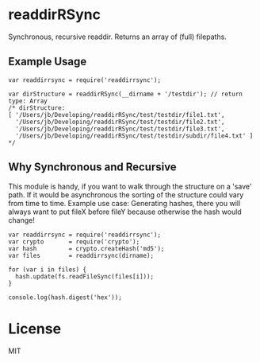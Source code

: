# readdirRSync

Synchronous, recursive readdir. Returns an array of (full) filepaths.

## Example Usage

```(javascript)
var readdirrsync = require('readdirrsync');

var dirStructure = readdirRSync(__dirname + '/testdir'); // return type: Array
/* dirStructure:
[ '/Users/jb/Developing/readdirRSync/test/testdir/file1.txt',
  '/Users/jb/Developing/readdirRSync/test/testdir/file2.txt',
  '/Users/jb/Developing/readdirRSync/test/testdir/file3.txt',
  '/Users/jb/Developing/readdirRSync/test/testdir/subdir/file4.txt' ]
*/
```

## Why Synchronous and Recursive

This module is handy, if you want to walk through the structure on a 'save' path.
If it would be asynchronous the sorting of the structure could vary from time to time.
Example use case: Generating hashes, there you will always want to put fileX before fileY because otherwise the hash would change!

```(javascript)
var readdirrsync = require('readdirrsync');
var crypto       = require('crypto');
var hash         = crypto.createHash('md5');
var files        = readdirrsync(dirname);

for (var i in files) {
  hash.update(fs.readFileSync(files[i]));
}

console.log(hash.digest('hex'));
```

# License

MIT